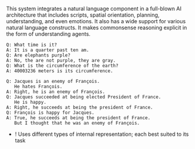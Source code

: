 This system integrates a natural language component in a full-blown AI architecture that includes scripts, spatial orientation, planning, understanding, and even emotions. It also has a wide support for various natural language constructs. It makes commonsense reasoning explicit in the form of understanding agents.

~~~
Q: What time is it?
A: It is a quarter past ten am.
Q: Are elephants purple?
A: No, the are not purple, they are gray.
Q: What is the circumference of the earth?
A: 40003236 meters is its circumference.
~~~

~~~
Q: Jacques is an enemy of François.
   He hates François.
A: Right, he is an enemy of François.
Q: Jacques succeeded at being elected President of France.
   He is happy.
A: Right, he succeeds at being the president of France.
Q: François is happy for Jacques.
A: True, he succeeds at being the president of France.
   But I thought that he was an enemy of François.
~~~

+ ! Uses different types of internal representation; each best suited to its task
 